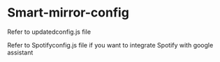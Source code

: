 # Smart-mirror-config

Refer to updatedconfig.js file

Refer to Spotifyconfig.js file if you want to integrate Spotify with google assistant
